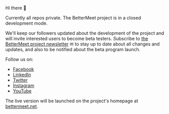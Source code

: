Hi there 👋

Currently all repos private. The BetterMeet project is in a closed development mode.

We'll keep our followers updated about the development of the project and will invite interested users to become beta testers. Subscribe to [the BetterMeet project newsletter](https://mailchi.mp/69d841623a56/bettermeet-newsletter) ✉ to stay up to date about all changes and updates, and also to be notified about the beta program launch.

Follow us on:
- [Facebook](https://www.facebook.com/BetterMeet.net)
- [LinkedIn](https://www.linkedin.com/showcase/bettermeet/)
- [Twitter](https://twitter.com/bettermeetnet)
- [Instagram](https://www.instagram.com/bettermeetnet/)
- [YouTube](https://www.youtube.com/channel/UCD1AIJFzM1qq70pA6x6GM_w?sub_confirmation=1)

The live version will be launched on the project's homepage at [bettermeet.net](https://bettermeet.net/).

